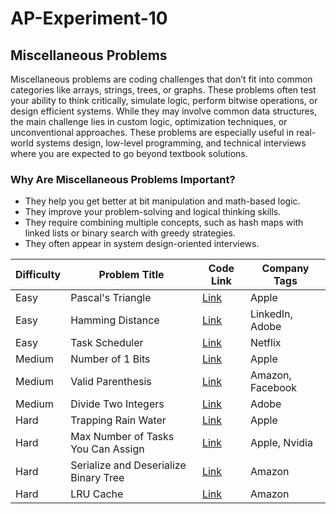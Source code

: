 # AP-Experiment-10 

## Miscellaneous Problems
Miscellaneous problems are coding challenges that don’t fit into common categories like arrays, strings, trees, or graphs. These problems often test your ability to think critically, simulate logic, perform bitwise operations, or design efficient systems. While they may involve common data structures, the main challenge lies in custom logic, optimization techniques, or unconventional approaches.
These problems are especially useful in real-world systems design, low-level programming, and technical interviews where you are expected to go beyond textbook solutions.

### Why Are Miscellaneous Problems Important?
- They help you get better at bit manipulation and math-based logic.
- They improve your problem-solving and logical thinking skills.
- They require combining multiple concepts, such as hash maps with linked lists or binary search with greedy strategies.
- They often appear in system design-oriented interviews.



| Difficulty | Problem Title                                | Code Link                                                                                          | Company Tags        |
|------------|-----------------------------------------------|-----------------------------------------------------------------------------------------------------|---------------------|
| Easy       | Pascal's Triangle                             | [Link](https://leetcode.com/problems/pascals-triangle/)                                            | Apple               |
| Easy       | Hamming Distance                              | [Link](https://leetcode.com/problems/hamming-distance/description/)                                | LinkedIn, Adobe     |
| Easy       | Task Scheduler                                | [Link](https://leetcode.com/problems/task-scheduler/)                                              | Netflix             |
| Medium     | Number of 1 Bits                              | [Link](https://leetcode.com/problems/number-of-1-bits/)                                            | Apple               |
| Medium     | Valid Parenthesis                             | [Link](https://leetcode.com/problems/valid-parenthesis/)                                           | Amazon, Facebook    |
| Medium     | Divide Two Integers                           | [Link](https://leetcode.com/problems/divide-two-integers/description/)                             | Adobe               |
| Hard       | Trapping Rain Water                           | [Link](https://leetcode.com/problems/trapping-rain-water/)                                         | Apple               |
| Hard       | Max Number of Tasks You Can Assign            | [Link](https://leetcode.com/problems/maximum-number-of-tasks-you-can-assign/?envType=problem-list-v2&envId=greedy) | Apple, Nvidia       |
| Hard       | Serialize and Deserialize Binary Tree         | [Link](https://leetcode.com/problems/serialize-and-deserialize-binary-tree/)                       | Amazon              |
| Hard       | LRU Cache                                     | [Link](https://leetcode.com/problems/lru-cache/)                                                   | Amazon              |
